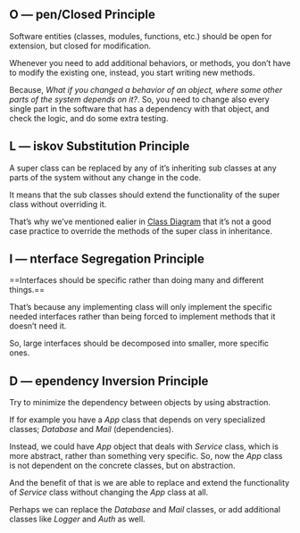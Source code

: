 

## O — pen/Closed Principle

Software entities (classes, modules, functions, etc.) should be open for extension, but closed for modification.

Whenever you need to add additional behaviors, or methods, you don’t have to modify the existing one, instead, you start writing new methods.

Because, _What if you changed a behavior of an object, where some other parts of the system depends on it?_. So, you need to change also every single part in the software that has a dependency with that object, and check the logic, and do some extra testing.

## L — iskov Substitution Principle

A super class can be replaced by any of it’s inheriting sub classes at any parts of the system without any change in the code.

It means that the sub classes should extend the functionality of the super class without overriding it.

That’s why we’ve mentioned ealier in [Class Diagram](https://medium.com/omarelgabrys-blog/e7535090824c) that it’s not a good case practice to override the methods of the super class in inheritance.

## I — nterface Segregation Principle

==Interfaces should be specific rather than doing many and different things.==

That’s because any implementing class will only implement the specific needed interfaces rather than being forced to implement methods that it doesn’t need it.

So, large interfaces should be decomposed into smaller, more specific ones.

## D — ependency Inversion Principle

Try to minimize the dependency between objects by using abstraction.

If for example you have a _App_ class that depends on very specialized classes; _Database_ and _Mail_ (dependencies).

Instead, we could have _App_ object that deals with _Service_ class, which is more abstract, rather than something very specific. So, now the _App_ class is not dependent on the concrete classes, but on abstraction.

And the benefit of that is we are able to replace and extend the functionality of _Service_ class without changing the _App_ class at all.

Perhaps we can replace the _Database_ and _Mail_ classes, or add additional classes like _Logger_ and _Auth_ as well.